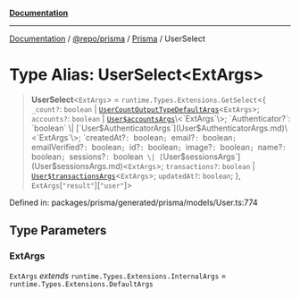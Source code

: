 [**Documentation**](../../../../../README.md)

***

[Documentation](../../../../../README.md) / [@repo/prisma](../../../README.md) / [Prisma](../README.md) / UserSelect

# Type Alias: UserSelect\<ExtArgs\>

> **UserSelect**\<`ExtArgs`\> = `runtime.Types.Extensions.GetSelect`\<\{ `_count?`: `boolean` \| [`UserCountOutputTypeDefaultArgs`](UserCountOutputTypeDefaultArgs.md)\<`ExtArgs`\>; `accounts?`: `boolean` \| [`User$accountsArgs`](User$accountsArgs.md)\<`ExtArgs`\>; `Authenticator?`: `boolean` \| [`User$AuthenticatorArgs`](User$AuthenticatorArgs.md)\<`ExtArgs`\>; `createdAt?`: `boolean`; `email?`: `boolean`; `emailVerified?`: `boolean`; `id?`: `boolean`; `image?`: `boolean`; `name?`: `boolean`; `sessions?`: `boolean` \| [`User$sessionsArgs`](User$sessionsArgs.md)\<`ExtArgs`\>; `transactions?`: `boolean` \| [`User$transactionsArgs`](User$transactionsArgs.md)\<`ExtArgs`\>; `updatedAt?`: `boolean`; \}, `ExtArgs`\[`"result"`\]\[`"user"`\]\>

Defined in: packages/prisma/generated/prisma/models/User.ts:774

## Type Parameters

### ExtArgs

`ExtArgs` *extends* `runtime.Types.Extensions.InternalArgs` = `runtime.Types.Extensions.DefaultArgs`
